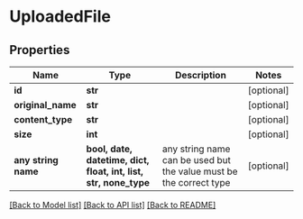 # UploadedFile


## Properties
Name | Type | Description | Notes
------------ | ------------- | ------------- | -------------
**id** | **str** |  | [optional] 
**original_name** | **str** |  | [optional] 
**content_type** | **str** |  | [optional] 
**size** | **int** |  | [optional] 
**any string name** | **bool, date, datetime, dict, float, int, list, str, none_type** | any string name can be used but the value must be the correct type | [optional]

[[Back to Model list]](../README.md#documentation-for-models) [[Back to API list]](../README.md#documentation-for-api-endpoints) [[Back to README]](../README.md)


